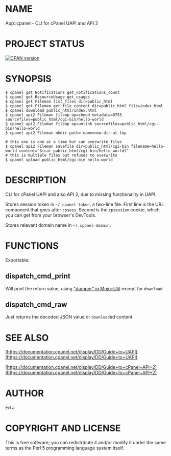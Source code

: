 # NAME

App::cpanel - CLI for cPanel UAPI and API 2

# PROJECT STATUS

[![CPAN version](https://badge.fury.io/pl/App-cpanel.svg)](https://metacpan.org/pod/App::cpanel)

# SYNOPSIS

    $ cpanel get Notifications get_notifications_count
    $ cpanel get ResourceUsage get_usages
    $ cpanel get Fileman list_files dir=public_html
    $ cpanel get Fileman get_file_content dir=public_html file=index.html
    $ cpanel download public_html/index.html
    $ cpanel api2 Fileman fileop op=chmod metadata=0755 sourcefiles=public_html/cgi-bin/hello-world
    $ cpanel api2 Fileman fileop op=unlink sourcefiles=public_html/cgi-bin/hello-world
    $ cpanel api2 Fileman mkdir path= name=new-dir-at-top

    # this one is one at a time but can overwrite files
    $ cpanel api2 Fileman savefile dir=public_html/cgi-bin filename=hello-world content="$(cat public_html/cgi-bin/hello-world)"
    # this is multiple files but refuses to overwrite
    $ cpanel upload public_html/cgi-bin hello-world

# DESCRIPTION

CLI for cPanel UAPI and also API 2, due to missing functionality in UAPI.

Stores session token in `~/.cpanel-token`, a two-line file. First line
is the URL component that goes after `cpsess`. Second is the `cpsession`
cookie, which you can get from your browser's DevTools.

Stores relevant domain name in `~/.cpanel-domain`.

# FUNCTIONS

Exportable:

## dispatch\_cmd\_print

Will print the return value, using ["dumper" in Mojo::Util](https://metacpan.org/pod/Mojo::Util#dumper) except for
`download`.

## dispatch\_cmd\_raw

Just returns the decoded JSON value or `download`ed content.

# SEE ALSO

[https://documentation.cpanel.net/display/DD/Guide+to+UAPI](https://documentation.cpanel.net/display/DD/Guide+to+UAPI)

[https://documentation.cpanel.net/display/DD/Guide+to+cPanel+API+2](https://documentation.cpanel.net/display/DD/Guide+to+cPanel+API+2)

# AUTHOR

Ed J

# COPYRIGHT AND LICENSE

This is free software; you can redistribute it and/or modify it under
the same terms as the Perl 5 programming language system itself.
